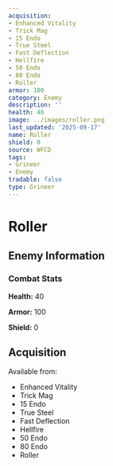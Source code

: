 ```yaml
---
acquisition:
- Enhanced Vitality
- Trick Mag
- 15 Endo
- True Steel
- Fast Deflection
- Hellfire
- 50 Endo
- 80 Endo
- Roller
armor: 100
category: Enemy
description: ''
health: 40
image: ../images/roller.png
last_updated: '2025-09-17'
name: Roller
shield: 0
source: WFCD
tags:
- Grineer
- Enemy
tradable: false
type: Grineer
---
```


# Roller

## Enemy Information

### Combat Stats

**Health:** 40

**Armor:** 100

**Shield:** 0

## Acquisition

Available from:
- Enhanced Vitality
- Trick Mag
- 15 Endo
- True Steel
- Fast Deflection
- Hellfire
- 50 Endo
- 80 Endo
- Roller

